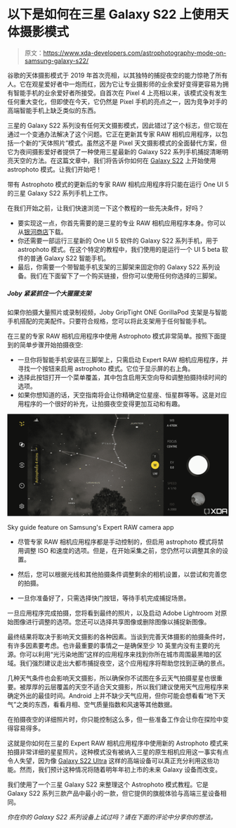 # 以下是如何在三星 Galaxy S22 上使用天体摄影模式

> 原文：<https://www.xda-developers.com/astrophotography-mode-on-samsung-galaxy-s22/>

谷歌的天体摄影模式于 2019 年首次亮相，以其独特的捕捉夜空的能力惊艳了所有人。它在观星爱好者中一炮而红，因为它让专业摄影师的业余爱好变得更容易为拥有智能手机的业余爱好者所接受。自首次在 Pixel 4 上亮相以来，该模式没有发生任何重大变化，但即使在今天，它仍然是 Pixel 手机的亮点之一，因为竞争对手的高端智能手机上缺乏类似的东西。

三星的 Galaxy S22 系列没有任何天文摄影模式，因此错过了这个标志，但它现在通过一个变通办法解决了这个问题。它正在更新其专家 RAW 相机应用程序，以包括一个新的“天体照片”模式。虽然这不是 Pixel 天文摄影模式的全面替代方案，但它为夜间摄影爱好者提供了一种使用三星最新的 Galaxy S22 系列手机捕捉清晰明亮天空的方法。在这篇文章中，我们将告诉你如何在 [Galaxy S22](https://www.xda-developers.com/samsung-galaxy-s22-review/) 上开始使用 astrophoto 模式。让我们开始吧！

带有 Astrophoto 模式的更新后的专家 RAW 相机应用程序将只能在运行 One UI 5 的三星 Galaxy S22 系列手机上工作。

在我们开始之前，让我们快速浏览一下这个教程的一些先决条件，好吗？

*   要实现这一点，你首先需要的是三星的专业 RAW 相机应用程序本身。你可以从[银河商店](https://galaxystore.samsung.com/prepost/000005977497?langCd=en)下载。
*   你还需要一部运行三星新的 One UI 5 软件的 Galaxy S22 系列手机，用于 astrophoto 模式。在这个特定的教程中，我们使用的是运行一个 UI 5 beta 软件的普通 Galaxy S22 智能手机。
*   最后，你需要一个带智能手机支架的三脚架来固定你的 Galaxy S22 系列设备。我们在下面留下了一个购买链接，但你可以使用任何你选择的三脚架。

##### Joby 紧紧抓住一个大猩猩支架

如果你拍摄大量照片或录制视频，Joby GripTight ONE GorillaPod 支架是与智能手机搭配的完美配件。只要符合规格，您可以将此支架用于任何智能手机。

在三星的专家 RAW 相机应用程序中使用 Astrophoto 模式非常简单。按照下面提到的简单步骤开始拍摄夜空:

*   一旦你将智能手机安装在三脚架上，只需启动 Expert RAW 相机应用程序，并寻找一个按钮来启用 astrophoto 模式。它位于显示屏的右上角。
*   选择此按钮打开一个菜单覆盖，其中包含启用天空向导和调整拍摄持续时间的选项。
*   如果你想知道的话，天空指南将会让你精确定位星座、恒星群等等。这是对应用程序的一个很好的补充，让拍摄夜空变得更加互动和有趣。

 <picture>![A screenshot captured on the Galaxy S22 showing the sky guide feature within the astrophot mode.](img/26031f6368a7afee9a8ca44c437d38b9.png)</picture> 

Sky guide feature on Samsung's Expert RAW camera app

*   尽管专家 RAW 相机应用程序都是手动控制的，但启用 astrophoto 模式将禁用调整 ISO 和速度的选项。但是，在开始采集之前，您仍然可以调整其余的设置。
*   然后，您可以根据光线和其他拍摄条件调整剩余的相机设置，以尝试和完善您的拍摄。

*   一旦你准备好了，只需选择快门按钮，等待手机完成捕捉场景。

一旦应用程序完成拍摄，您将看到最终的照片，以及启动 Adobe Lightroom 对原始图像进行调整的选项。您还可以选择共享图像或删除图像以捕捉新图像。

最终结果将取决于影响天文摄影的各种因素。当谈到完善天体摄影的拍摄条件时，有许多因素要考虑。也许最重要的事情之一是确保至少 10 英里内没有主要的光源。你可以利用“光污染地图”这样的应用程序来找到你所在城市周围最黑暗的区域。我们强烈建议走出大都市捕捉夜空，这个应用程序将帮助您找到正确的景点。

几种天气条件也会影响天文摄影，所以确保你不试图在多云天气拍摄星星也很重要。被厚厚的云层覆盖的天空不适合天文摄影，所以我们建议使用天气应用程序来确定外出的最佳时间。Android 上并不缺少天气应用，但你可能会想看看“地下天气”之类的东西，看看月相、空气质量指数和风速等其他数据。

在拍摄夜空的详细照片时，你只能控制这么多，但一些准备工作会让你在探险中变得容易得多。

这就是你如何在三星的 Expert RAW 相机应用程序中使用新的 Astrophoto 模式来拍摄非常详细的星星照片。这种模式没有被纳入三星的原生相机应用这一事实有点令人失望，因为像 [Galaxy S22 Ultra](https://www.xda-developers.com/samsung-galaxy-s22-ultra-review/) 这样的高端设备可以真正充分利用这些功能。然而，我们预计这种情况将随着明年年初上市的未来 Galaxy 设备而改变。

我们使用了一个三星 Galaxy S22 来整理这个 Astrophoto 模式教程。它是 Galaxy S22 系列三款产品中最小的一款，但它提供的旗舰体验与高端三星设备相同。

*你在你的 Galaxy S22 系列设备上试过吗？请在下面的评论中分享你的想法。*